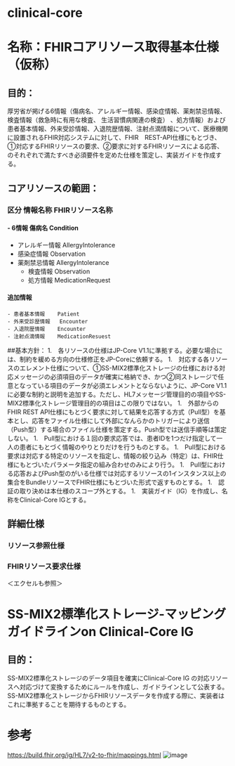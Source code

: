 # clinical-core
# 名称：FHIRコアリソース取得基本仕様（仮称）
## 目的：
厚労省が掲げる6情報（傷病名、アレルギー情報、感染症情報、薬剤禁忌情報、検査情報（救急時に有用な検査、 生活習慣病関連の検査） 、処方情報）および患者基本情報、外来受診情報、入退院歴情報、注射点滴情報について、医療機関に設置されるFHIR対応システムに対して、FHIR　REST-API仕様にもとづき、①対応するFHIRリソースの要求、②要求に対するFHIRリソースによる応答、のそれぞれで満たすべき必須要件を定めた仕様を策定し、実装ガイドを作成する。
 
## コアリソースの範囲：
### 区分	情報名称	FHIRリソース名称
#### - 6情報	傷病名	Condition
  - アレルギー情報	AllergyIntolerance
  - 感染症情報	Observation
  - 薬剤禁忌情報	AllergyIntolerance
	- 検査情報	Observation
	- 処方情報	MedicationRequest

#### 追加情報
	- 患者基本情報	Patient
	- 外来受診歴情報	Encounter
	- 入退院歴情報	Encounter
	- 注射点滴情報	MedicationResuest

##基本方針：
1.　各リソースの仕様はJP-Core V1.1に準拠する。必要な場合には、制約を緩める方向の仕様修正をJP-Coreに依頼する。
1.　対応する各リソースのエレメント仕様について、①SS-MIX2標準化ストレージの仕様における対応メッセージの必須項目のデータが確実に格納でき、かつ②同ストレージで任意となっている項目のデータが必須エレメントとならないように、JP-Core V1.1に必要な制約と説明を追加する。ただし、HL7メッセージ管理目的の項目やSS-MIX2標準化ストレージ管理目的の項目はこの限りではない。
1.　外部からのFHIR REST API仕様にもとづく要求に対して結果を応答する方式（Pull型）を基本とし、応答をファイル仕様にして外部になんらかのトリガーにより送信（Push型）する場合のファイル仕様を策定する。Push型では送信手順等は策定しない。
1.　Pull型における１回の要求応答では、患者IDを1つだけ指定して一人の患者にもとづく情報のやりとりだけを行うものとする。
1.　Pull型における要求は対応する特定のリソースを指定し、情報の絞り込み（特定）は、FHIR仕様にもとづいたパラメータ指定の組み合わせのみにより行う。
1.　Pull型における応答およびPush型のがいる仕様では対応するリソースの1インスタンス以上の集合をBundleリソースでFHIR仕様にもとづいた形式で返すものとする。
1.　認証の取り決めは本仕様のスコープ外とする。
1.　実装ガイド（IG）を作成し、名称をClinical-Core IGとする。

## 詳細仕様
### リソース参照仕様

### FHIRリソース要求仕様
＜エクセルも参照＞

# SS-MIX2標準化ストレージ-マッピングガイドラインon Clinical-Core IG 
## 目的：
SS-MIX2標準化ストレージのデータ項目を確実にClinical-Core IG の対応リソースへ対応づけて変換するためにルールを作成し、ガイドラインとして公表する。
SS-MIX2標準化ストレージからFHIRリソースデータを作成する際に、実装者はこれに準拠することを期待するものとする。

# 参考
https://build.fhir.org/ig/HL7/v2-to-fhir/mappings.html
![image](https://user-images.githubusercontent.com/57020949/207955925-7ccbeb8b-5514-456a-a757-03ff5df12aac.png)
